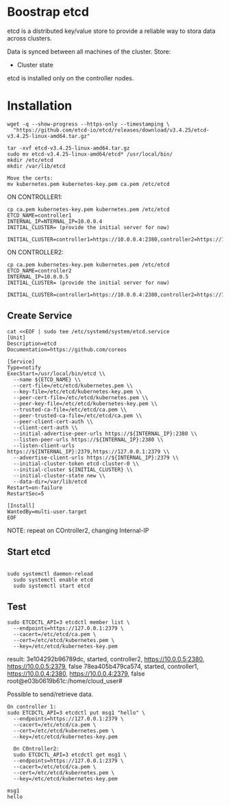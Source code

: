 # Boostrap etcd

etcd is a distributed key/value store to provide a reliable way to stora data across clusters.

Data is synced between all machines of the cluster.
Store:
- Cluster state

etcd is installed only on the controller nodes.

# Installation
```
wget -q --show-progress --https-only --timestamping \
  "https://github.com/etcd-io/etcd/releases/download/v3.4.25/etcd-v3.4.25-linux-amd64.tar.gz"

tar -xvf etcd-v3.4.25-linux-amd64.tar.gz
sudo mv etcd-v3.4.25-linux-amd64/etcd* /usr/local/bin/
mkdir /etc/etcd
mkdir /var/lib/etcd

Move the certs:
mv kubernetes.pem kubernetes-key.pem ca.pem /etc/etcd
```

ON CONTROLLER1:
```
cp ca.pem kubernetes-key.pem kubernetes.pem /etc/etcd
ETCD_NAME=controller1
INTERNAL_IP=NTERNAL_IP=10.0.0.4
INITIAL_CLUSTER= (provide the initial server for now)

INITIAL_CLUSTER=controller1=https://10.0.0.4:2380,controller2=https://10.0.0.5:2380
```
ON CONTROLLER2:
```
cp ca.pem kubernetes-key.pem kubernetes.pem /etc/etcd
ETCD_NAME=controller2
INTERNAL_IP=10.0.0.5
INITIAL_CLUSTER= (provide the initial server for now)

INITIAL_CLUSTER=controller1=https://10.0.0.4:2380,controller2=https://10.0.0.5:2380
```
## Create Service
```
cat <<EOF | sudo tee /etc/systemd/system/etcd.service
[Unit]
Description=etcd
Documentation=https://github.com/coreos

[Service]
Type=notify
ExecStart=/usr/local/bin/etcd \\
  --name ${ETCD_NAME} \\
  --cert-file=/etc/etcd/kubernetes.pem \\
  --key-file=/etc/etcd/kubernetes-key.pem \\
  --peer-cert-file=/etc/etcd/kubernetes.pem \\
  --peer-key-file=/etc/etcd/kubernetes-key.pem \\
  --trusted-ca-file=/etc/etcd/ca.pem \\
  --peer-trusted-ca-file=/etc/etcd/ca.pem \\
  --peer-client-cert-auth \\
  --client-cert-auth \\
  --initial-advertise-peer-urls https://${INTERNAL_IP}:2380 \\
  --listen-peer-urls https://${INTERNAL_IP}:2380 \\
  --listen-client-urls https://${INTERNAL_IP}:2379,https://127.0.0.1:2379 \\
  --advertise-client-urls https://${INTERNAL_IP}:2379 \\
  --initial-cluster-token etcd-cluster-0 \\
  --initial-cluster ${INITIAL_CLUSTER} \\
  --initial-cluster-state new \\
  --data-dir=/var/lib/etcd
Restart=on-failure
RestartSec=5

[Install]
WantedBy=multi-user.target
EOF
```

NOTE: repeat on COntroller2, changing Internal-IP

## Start etcd
```

sudo systemctl daemon-reload
  sudo systemctl enable etcd
  sudo systemctl start etcd
```  
## Test
```
sudo ETCDCTL_API=3 etcdctl member list \
  --endpoints=https://127.0.0.1:2379 \
  --cacert=/etc/etcd/ca.pem \
  --cert=/etc/etcd/kubernetes.pem \
  --key=/etc/etcd/kubernetes-key.pem
```  
  result:
3e104292b96789dc, started, controller2, https://10.0.0.5:2380, https://10.0.0.5:2379, false
78ea405b479ca574, started, controller1, https://10.0.0.4:2380, https://10.0.0.4:2379, false
root@e03b0619b61c:/home/cloud_user# 

Possible to send/retrieve data.
``` 
On controller 1:
sudo ETCDCTL_API=3 etcdctl put msg1 "hello" \
  --endpoints=https://127.0.0.1:2379 \
  --cacert=/etc/etcd/ca.pem \
  --cert=/etc/etcd/kubernetes.pem \
  --key=/etc/etcd/kubernetes-key.pem
  
  On COntroller2:
  sudo ETCDCTL_API=3 etcdctl get msg1 \
  --endpoints=https://127.0.0.1:2379 \
  --cacert=/etc/etcd/ca.pem \
  --cert=/etc/etcd/kubernetes.pem \
  --key=/etc/etcd/kubernetes-key.pem

msg1
hello
``` 
